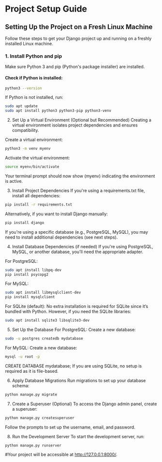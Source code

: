 # Project Setup Guide

## Setting Up the Project on a Fresh Linux Machine

Follow these steps to get your Django project up and running on a freshly installed Linux machine.

### 1. Install Python and pip

Make sure Python 3 and pip (Python's package installer) are installed.

#### Check if Python is installed:

```bash
python3 --version
```

If Python is not installed, run:

```bash
sudo apt update
sudo apt install python3 python3-pip python3-venv
```

2. Set Up a Virtual Environment (Optional but Recommended)
Creating a virtual environment isolates project dependencies and ensures compatibility.

Create a virtual environment:
```bash
python3 -m venv myenv
```

Activate the virtual environment:
```bash
source myenv/bin/activate
```

Your terminal prompt should now show (myenv) indicating the environment is active.

3. Install Project Dependencies
If you're using a requirements.txt file, install all dependencies:
```bash
pip install -r requirements.txt
```
Alternatively, if you want to install Django manually:
```bash
pip install django
```
If you're using a specific database (e.g., PostgreSQL, MySQL), you may need to install additional dependencies (see next steps).

4. Install Database Dependencies (if needed)
If you're using PostgreSQL, MySQL, or another database, you'll need the appropriate adapter.

For PostgreSQL:
```bash
sudo apt install libpq-dev
pip install psycopg2
```
For MySQL:
```bash
sudo apt install libmysqlclient-dev
pip install mysqlclient
```
For SQLite (default):
No extra installation is required for SQLite since it’s bundled with Python. However, if you need the SQLite libraries:
```bash
sudo apt install sqlite3 libsqlite3-dev
```

5. Set Up the Database
For PostgreSQL:
Create a new database:
```bash
sudo -u postgres createdb mydatabase
```
For MySQL:
Create a new database:
```bash
mysql -u root -p
```
CREATE DATABASE mydatabase;
If you are using SQLite, no setup is required as it is file-based.

6. Apply Database Migrations
Run migrations to set up your database schema:
```bash
python manage.py migrate
```

7. Create a Superuser (Optional)
To access the Django admin panel, create a superuser:
```bash
python manage.py createsuperuser
```
Follow the prompts to set up the username, email, and password.

8. Run the Development Server
To start the development server, run:
```bash
python manage.py runserver
```

#Your project will be accessible at http://127.0.0.1:8000/.
